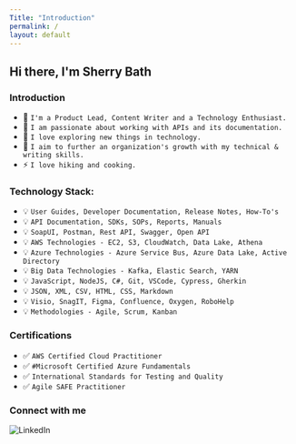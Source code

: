 ```yaml
---
Title: "Introduction"
permalink: /
layout: default
---
```


## Hi there, I'm Sherry Bath

### Introduction

- 🌱 `I'm a Product Lead, Content Writer and a Technology Enthusiast.`
- 🎯 `I am passionate about working with APIs and its documentation.`
- 🥅 `I love exploring new things in technology.`
- 📕 `I aim to further an organization's growth with my technical & writing skills.`
- ⚡ `I love hiking and cooking.`

### Technology Stack:

- 💡 `User Guides, Developer Documentation, Release Notes, How-To's`
- 💡 `API Documentation, SDKs, SOPs, Reports, Manuals`
- 💡 `SoapUI, Postman, Rest API, Swagger, Open API`
- 💡 `AWS Technologies - EC2, S3, CloudWatch, Data Lake, Athena`
- 💡 `Azure Technologies - Azure Service Bus, Azure Data Lake, Active Directory`
- 💡 `Big Data Technologies - Kafka, Elastic Search, YARN`
- 💡 `JavaScript, NodeJS, C#, Git, VSCode, Cypress, Gherkin`
- 💡 `JSON, XML, CSV, HTML, CSS, Markdown`
- 💡 `Visio, SnagIT, Figma, Confluence, Oxygen, RoboHelp`
- 💡 `Methodologies - Agile, Scrum, Kanban`

### Certifications

- ✅ `AWS Certified Cloud Practitioner`
- ✅ `#Microsoft Certified Azure Fundamentals `
- ✅ `International Standards for Testing and Quality`
- ✅ `Agile SAFE Practitioner`

### Connect with me

[<img align="left" alt="LinkedIn" src="https://img.shields.io/badge/linkedin-%230077B5.svg?&style=for-the-badge&logo=linkedin&logoColor=white" />][linkedin]

<br />
<br />

[linkedin]: https://www.linkedin.com/in/sherrybath/
